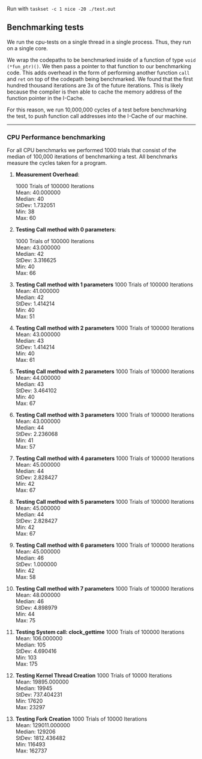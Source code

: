 Run with `taskset -c 1 nice -20 ./test.out`

## Benchmarking tests
We run the cpu-tests on a single thread in a single process. Thus, they run on a single core.

We wrap the codepaths to be benchmarked inside of a function of type `void (*fun_ptr)()`. We then pass a pointer to that function to our benchmarking code. This adds overhead in the form of performing another function `call` and `ret` on top of the codepath being benchmarked. We found that the first hundred thousand iterations are 3x of the future iterations. This is likely because the compiler is then able to cache the memory address of the function pointer in the I-Cache. 

For this reason, we run 10,000,000 cycles of a test before benchmarking the test, to push function call addresses into the I-Cache of our machine.

---

### CPU Performance benchmarking
For all CPU benchmarks we performed 1000 trials that consist of the median of 100,000 iterations of benchmarking a test. All benchmarks measure the cycles taken for a program.

1. **Measurement Overhead**:

    1000 Trials of 100000 Iterations\
    Mean: 40.000000\
    Median: 40\
    StDev: 1.732051\
    Min: 38\
    Max: 60

2. **Testing Call method with 0 parameters**:

    1000 Trials of 100000 Iterations\
    Mean: 43.000000\
    Median: 42\
    StDev: 3.316625\
    Min: 40\
    Max: 66

3. **Testing Call method with 1 parameters**
    1000 Trials of 100000 Iterations\
    Mean: 41.000000\
    Median: 42\
    StDev: 1.414214\
    Min: 40\
    Max: 51

4.  **Testing Call method with 2 parameters**
    1000 Trials of 100000 Iterations\
    Mean: 43.000000\
    Median: 43\
    StDev: 1.414214\
    Min: 40\
    Max: 61

5. **Testing Call method with 2 parameters**
    1000 Trials of 100000 Iterations\
    Mean: 44.000000\
    Median: 43\
    StDev: 3.464102\
    Min: 40\
    Max: 67

6. **Testing Call method with 3 parameters**
    1000 Trials of 100000 Iterations\
    Mean: 43.000000\
    Median: 44\
    StDev: 2.236068\
    Min: 41\
    Max: 57

7. **Testing Call method with 4 parameters**
    1000 Trials of 100000 Iterations\
    Mean: 45.000000\
    Median: 44\
    StDev: 2.828427\
    Min: 42\
    Max: 67

8. **Testing Call method with 5 parameters**
    1000 Trials of 100000 Iterations\
    Mean: 45.000000\
    Median: 44\
    StDev: 2.828427\
    Min: 42\
    Max: 67

9. **Testing Call method with 6 parameters**
    1000 Trials of 100000 Iterations\
    Mean: 45.000000\
    Median: 46\
    StDev: 1.000000\
    Min: 42\
    Max: 58

10. **Testing Call method with 7 parameters**
    1000 Trials of 100000 Iterations\
    Mean: 48.000000\
    Median: 46\
    StDev: 4.898979\
    Min: 44\
    Max: 75

11. **Testing System call: clock_gettime**
    1000 Trials of 100000 Iterations\
    Mean: 106.000000\
    Median: 105\
    StDev: 4.690416\
    Min: 103\
    Max: 175

12. **Testing Kernel Thread Creation**
    1000 Trials of 10000 Iterations\
    Mean: 19895.000000\
    Median: 19945\
    StDev: 737.404231\
    Min: 17620\
    Max: 23297

13. **Testing Fork Creation**
    1000 Trials of 10000 Iterations\
    Mean: 129011.000000\
    Median: 129206\
    StDev: 1812.436482\
    Min: 116493\
    Max: 162737